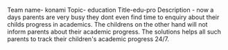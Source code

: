 Team name- konami
Topic- education
Title-edu-pro
Description -  now a days parents are very busy they dont even find time to enquiry about their childs progress in academics. 
The childrens on the other hand will not inform parents about their academic progress. The solutions helps all such parents to track their  children's  academic progress  24/7.
